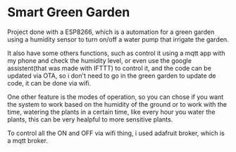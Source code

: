 # Smart Green Garden
  Project done with a ESP8266, which is a automation for a green garden using a humidity sensor to turn on/off a water pump that irrigate the garden.

  It also have some others functions, such as control it using a mqtt app with my phone and check the humidity level, or even use the google assistent(that was made with IFTTT) to control it, and the code can be updated via OTA, so i don't need to go in the green garden to update de code, it can be done via wifi.
  
  One other feature is the modes of operation, so you can chose if you want the system to work based on the humidity of the ground or to work with the time, watering the plants in a certain time, like every hour you water the plants, this can be very healpful to more sensitive plants.

  To control all the ON and OFF via wifi thing, i used adafruit broker, which is a mqtt broker.
